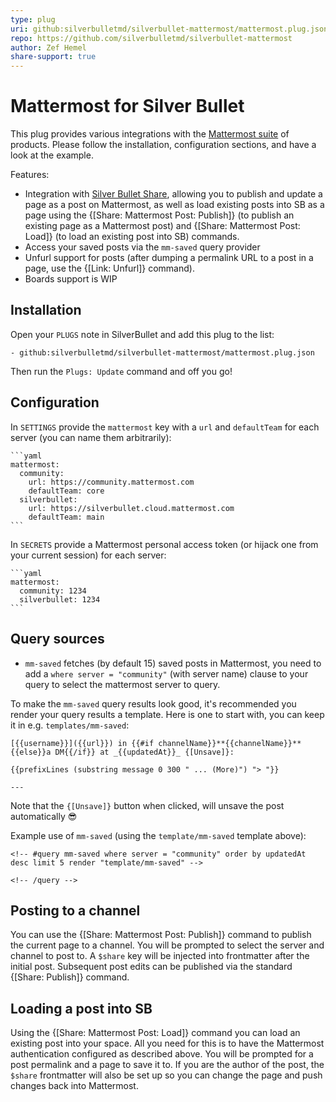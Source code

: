 ```yaml
---
type: plug
uri: github:silverbulletmd/silverbullet-mattermost/mattermost.plug.json
repo: https://github.com/silverbulletmd/silverbullet-mattermost
author: Zef Hemel
share-support: true
---
```


<!-- #include [[https://raw.githubusercontent.com/silverbulletmd/silverbullet-mattermost/main/README.md]] -->
# Mattermost for Silver Bullet
This plug provides various integrations with the [Mattermost suite](https://www.mattermost.com) of products. Please follow the installation, configuration sections, and have a look at the example.

Features:

* Integration with [Silver Bullet Share](https://silverbullet.md/%F0%9F%94%8C_Share), allowing you to publish and update a page as a post on Mattermost, as well as load existing posts into SB as a page using the {[Share: Mattermost Post: Publish]} (to publish an existing page as a Mattermost post) and {[Share: Mattermost Post: Load]} (to load an existing post into SB) commands.
* Access your saved posts via the `mm-saved` query provider
* Unfurl support for posts (after dumping a permalink URL to a post in a page, use the {[Link: Unfurl]} command).
* Boards support is WIP

## Installation
Open your `PLUGS` note in SilverBullet and add this plug to the list:

```
- github:silverbulletmd/silverbullet-mattermost/mattermost.plug.json
```

Then run the `Plugs: Update` command and off you go!

## Configuration
In `SETTINGS` provide the `mattermost` key with a `url` and `defaultTeam` for each server (you can name them arbitrarily):

    ```yaml
    mattermost:
      community:
        url: https://community.mattermost.com
        defaultTeam: core
      silverbullet:
        url: https://silverbullet.cloud.mattermost.com
        defaultTeam: main
    ```

In `SECRETS` provide a Mattermost personal access token (or hijack one from your current session) for each server:

    ```yaml
    mattermost:
      community: 1234
      silverbullet: 1234
    ```


## Query sources

* `mm-saved` fetches (by default 15) saved posts in Mattermost, you need to add a `where server = "community"` (with server name) clause to your query to select the mattermost server to query.

To make the `mm-saved` query results look good, it's recommended you render your query results a template. Here is one to start with, you can keep it in e.g. `templates/mm-saved`:

    [{{username}}]({{url}}) in {{#if channelName}}**{{channelName}}**{{else}}a DM{{/if}} at _{{updatedAt}}_ {[Unsave]}:

    {{prefixLines (substring message 0 300 " ... (More)") "> "}}

    ---

Note that the `{[Unsave]}` button when clicked, will unsave the post automatically 😎

Example use of `mm-saved` (using the `template/mm-saved` template above):

    <!-- #query mm-saved where server = "community" order by updatedAt desc limit 5 render "template/mm-saved" -->

    <!-- /query -->

## Posting to a channel

You can use the {[Share: Mattermost Post: Publish]} command to publish the current page to a channel. You will be prompted to select the server and channel to post to. A `$share` key will be injected into frontmatter after the initial post. Subsequent post edits can be published via the standard {[Share: Publish]} command.

## Loading a post into SB

Using the {[Share: Mattermost Post: Load]} command you can load an existing post into your space. All you need for this is to have the Mattermost authentication configured as described above. You will be prompted for a post permalink and a page to save it to. If you are the author of the post, the `$share` frontmatter will also be set up so you can change the page and push changes back into Mattermost.
<!-- /include -->

